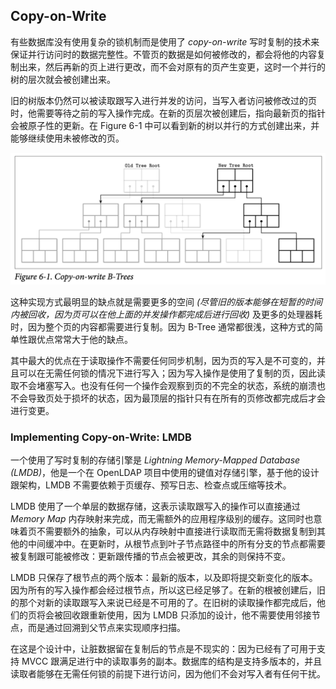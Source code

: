 ## Copy-on-Write

有些数据库没有使用复杂的锁机制而是使用了 *copy-on-write* 写时复制的技术来保证并行访问时的数据完整性。不管页的数据是如何被修改的，都会将他的内容复制出来，然后再新的页上进行更改，而不会对原有的页产生变更，这时一个并行的树的层次就会被创建出来。

旧的树版本仍然可以被读取跟写入进行并发的访问，当写入者访问被修改过的页时，他需要等待之前的写入操作完成。在新的页层次被创建后，指向最新页的指针会被原子性的更新。在 Figure 6-1 中可以看到新的树以并行的方式创建出来，并能够继续使用未被修改的页。

![image-20210316004727198](chapter_6_2_copy_on_write.assets/image-20210316004727198.png)

这种实现方式最明显的缺点就是需要更多的空间 *(尽管旧的版本能够在短暂的时间内被回收，因为页可以在他上面的并发操作都完成后进行回收)* 及更多的处理器耗时，因为整个页的内容都需要进行复制。因为 B-Tree 通常都很浅，这种方式的简单性跟优点常常大于他的缺点。

其中最大的优点在于读取操作不需要任何同步机制，因为页的写入是不可变的，并且可以在无需任何锁的情况下进行写入；因为写入操作是使用了复制的页，因此读取不会堵塞写入。也没有任何一个操作会观察到页的不完全的状态，系统的崩溃也不会导致页处于损坏的状态，因为最顶层的指针只有在所有的页修改都完成后才会进行变更。

### Implementing Copy-on-Write: LMDB

一个使用了写时复制的存储引擎是 *Lightning Memory-Mapped Database (LMDB)*，他是一个在 OpenLDAP 项目中使用的键值对存储引擎，基于他的设计跟架构，LMDB 不需要依赖于页缓存、预写日志、检查点或压缩等技术。

LMDB 使用了一个单层的数据存储，这表示读取跟写入的操作可以直接通过 *Memory Map* 内存映射来完成，而无需额外的应用程序级别的缓存。这同时也意味着页不需要额外的抽象，可以从内存映射中直接进行读取而无需将数据复制到其他的中间缓冲中。在更新时，从根节点到叶子节点路径中的所有分支的节点都需要被复制跟可能被修改：更新跟传播的节点会被更改，其余的则保持不变。

LMDB 只保存了根节点的两个版本：最新的版本，以及即将提交新变化的版本。因为所有的写入操作都会经过根节点，所以这已经足够了。在新的根被创建后，旧的那个对新的读取跟写入来说已经是不可用的了。在旧树的读取操作都完成后，他们的页将会被回收跟重新使用，因为 LMDB 只添加的设计，他不需要使用邻接节点，而是通过回溯到父节点来实现顺序扫描。

在这是个设计中，让脏数据留在复制后的节点是不现实的：因为已经有了可用于支持 MVCC 跟满足进行中的读取事务的副本。数据库的结构是支持多版本的，并且读取者能够在无需任何锁的前提下进行访问，因为他们不会对写入者有任何干扰。